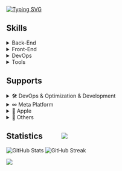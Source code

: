 [![Typing SVG](https://readme-typing-svg.demolab.com?font=Fira+Code&weight=300&size=25&duration=1000&pause=100&color=007B26&random=false&width=435&height=40&lines=Emre+Mente%C5%9Fe;Full-Stack+Developer)](https://git.io/typing-svg)
## Skills
<details>
<summary>Back-End</summary>
  <p align="left">
    <img src="https://img.shields.io/badge/go-438DB9?style=for-the-badge&logo=go&logoColor=white" />
    <img src="https://img.shields.io/badge/Python-239120?style=for-the-badge&logo=python&logoColor=white" />
    <img src="https://img.shields.io/badge/Django-205B4F?style=for-the-badge&logo=django&logoColor=white" />
    <img src="https://img.shields.io/badge/fastapi-9BCE7A?style=for-the-badge&logo=fastapi&logoColor=white" />
    <img src="https://img.shields.io/badge/MongoDB-4EA94B?style=for-the-badge&logo=mongodb&logoColor=white" />
    <img src="https://img.shields.io/badge/sqlite-438DB9?style=for-the-badge&logo=sqlite&logoColor=white" />
    <img src="https://img.shields.io/badge/postgresql-438DB9?style=for-the-badge&logo=postgresql&logoColor=white" />
    <img src="https://img.shields.io/badge/redis-B5053C?style=for-the-badge&logo=redis&logoColor=white" />
    <img src="https://img.shields.io/badge/gunicorn-349480?style=for-the-badge&logo=gunicorn&logoColor=white" />
    <img src="https://img.shields.io/badge/nginx-349480?style=for-the-badge&logo=nginx&logoColor=white" />
  </p>
</details>
<details>
<summary>Front-End</summary>
  <img src="https://img.shields.io/badge/HTML5-F16529?style=for-the-badge&logo=html5&logoColor=white" />
  <img src="https://img.shields.io/badge/CSS3-1572B6?style=for-the-badge&logo=css3&logoColor=white" />
  <img src="https://img.shields.io/badge/JavaScript-F7DF1E?style=for-the-badge&logo=javascript&logoColor=white" />
  <img src="https://img.shields.io/badge/Bootstrap-563D7C?style=for-the-badge&logo=bootstrap&logoColor=white" />
  <img src="https://img.shields.io/badge/jQuery-0769AD?style=for-the-badge&logo=jquery&logoColor=white" />    
</details>
<details>
<summary>DevOps</summary>
  <img src="https://img.shields.io/badge/Git-F05032?style=for-the-badge&logo=git&logoColor=white" />
  <img src="https://img.shields.io/badge/github-000000?style=for-the-badge&logo=github&logoColor=white" />
  <img src="https://img.shields.io/badge/docker-438DB9?style=for-the-badge&logo=docker&logoColor=white" />
  <img src="https://img.shields.io/badge/Bash-121011?style=for-the-badge&logo=gnu-bash&logoColor=white" />
  <img src="https://img.shields.io/badge/Zsh-121011?style=for-the-badge&logo=gnu-zsh&logoColor=white" />
  <img src="https://img.shields.io/badge/Prometheus-B5053C?style=for-the-badge&logo=Prometheus&logoColor=white" />
  <img src="https://img.shields.io/badge/Grafana-FB7105?style=for-the-badge&logo=Grafana&logoColor=white" />
  <img src="https://img.shields.io/badge/homebrew-FCA969?style=for-the-badge&logo=homebrew&logoColor=white" />
  <img src="https://img.shields.io/badge/ubuntu-FB7105?style=for-the-badge&logo=ubuntu&logoColor=white" />
  <img src="https://img.shields.io/badge/linux-438DB9?style=for-the-badge&logo=linux&logoColor=white" />
  <img src="https://img.shields.io/badge/mac%20os-000000?style=for-the-badge&logo=apple&logoColor=white" />
</details>
<details>
<summary>Tools</summary>
  <img src="https://img.shields.io/badge/VS%20Code-0078D4?style=for-the-badge&logo=visual%20studio%20code&logoColor=white" />
  <img src="https://img.shields.io/badge/xcode-3097E9?style=for-the-badge&logo=xcode&logoColor=white" />
  <img src="https://img.shields.io/badge/dbeaver-8D795B?style=for-the-badge&logo=dbeaver&logoColor=white" />
  <img src="https://img.shields.io/badge/insomnia-5543B3?style=for-the-badge&logo=insomnia&logoColor=white" />
  <img src="https://img.shields.io/badge/Postman-FF6C37?style=for-the-badge&logo=Postman&logoColor=white" />
  <img src="https://img.shields.io/badge/figma-B5053C?style=for-the-badge&logo=figma&logoColor=white" />
  <img src="https://img.shields.io/badge/notion-000000?style=for-the-badge&logo=notion&logoColor=white" />
  <img src="https://img.shields.io/badge/clickup-ED2D90?style=for-the-badge&logo=clickup&logoColor=white" />
  <img src="https://img.shields.io/badge/jira-3097E9?style=for-the-badge&logo=jira&logoColor=white" />
  <img src="https://img.shields.io/badge/slack-b5053c?style=for-the-badge&logo=slack&logoColor=white" />
  <img src="https://img.shields.io/badge/termius-5543B3?style=for-the-badge&logo=termius&logoColor=white" />
  <img src="https://img.shields.io/badge/excalidraw-6C6C56?style=for-the-badge&logo=excalidraw&logoColor=white" />
  <img src="https://img.shields.io/badge/androidstudio-6C6C56?style=for-the-badge&logo=androidstudio&logoColor=white" />
  <img src="https://img.shields.io/badge/iterm2-04BD00?style=for-the-badge&logo=iterm2&logoColor=white" />
  <img src="https://img.shields.io/badge/GPT-43853D?style=for-the-badge&logo=openai&logoColor=white" />

</details>

## Supports
<details>
<summary>🛠️ DevOps & Optimization & Development</summary>
  - I can provide technical support to your software development process and assist in project planning. Additionally, I can offer software development approaches encompassing both technical and business aspects. For instance, payment systems, role and permission systems, authorization systems, etc.
</details>

<details>
<summary>∞ Meta Platform</summary>
 - I have worked extensively on the usage of Meta platform products for a long time. If you encounter obstacles in API integrations of Instagram, Facebook, WhatsApp, and other Meta products, I can provide remote support to your organization in both business and development stages. 
</details>

<details>
<summary> Apple</summary>
  - If you're stuck in the process of publishing & distributing an app for your institution, organization, or yourself on iOS or any Apple platform, I can provide remote support to help you through the process.
</details>

<details>
<summary>📱 Others</summary>
  - Not only Meta but also Twitter, LinkedIn, TikTok, YouTube, Telegram, Discord, and E-mail integrations have been part of my work. I can provide support for your organization's integration issues.
</details>

## Statistics  &nbsp;&nbsp;&nbsp;&nbsp;&nbsp;&nbsp;&nbsp;&nbsp; ![](https://komarev.com/ghpvc/?username=emrementese&color=brightgreen)
![GitHub Stats](https://github-readme-stats.vercel.app/api?username=emrementese&count_private=true&show_icons=trueline_height=21&theme=gotham&hide_rank=true)
![GitHub Streak]( https://github-readme-streak-stats.herokuapp.com?user=emrementese&theme=github-dark&hide_border=true&date_format=j%20M%5B%20Y%5D&card_width=450)


![](http://github-profile-summary-cards.vercel.app/api/cards/profile-details?username=emrementese&theme=github_dark)

